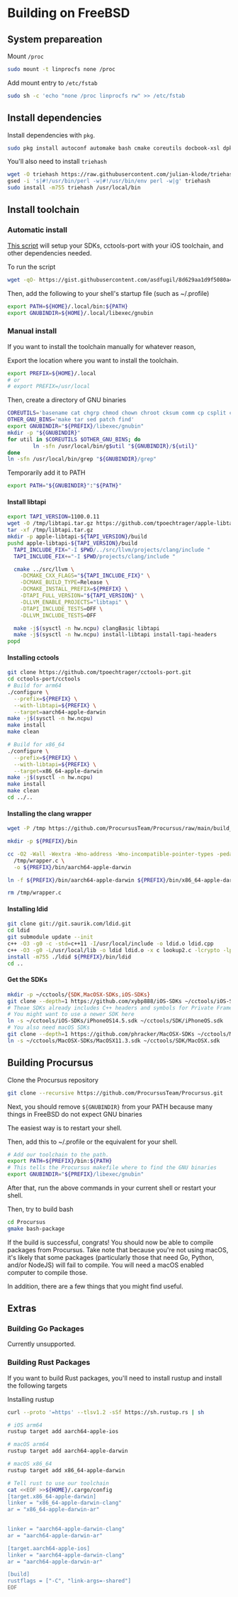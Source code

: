 # Building on FreeBSD

## System prepareation

Mount `/proc`

```sh
sudo mount -t linprocfs none /proc
```

Add mount entry to `/etc/fstab`

```sh
sudo sh -c 'echo "none /proc linprocfs rw" >> /etc/fstab
```

## Install dependencies

Install dependencies with `pkg`.

```sh
sudo pkg install autoconf automake bash cmake coreutils docbook-xsl dpkg fakeroot findutils gettext git gmake gnugrep gnupg gsed gtar libtool libplist ncurses openssl patch perl5 pkgconf po4a python39 wget zstd
```

You'll also need to install `triehash`

```sh
wget -O triehash https://raw.githubusercontent.com/julian-klode/triehash/main/triehash.pl
gsed -i 's|#!/usr/bin/perl -w|#!/usr/bin/env perl -w|g' triehash
sudo install -m755 triehash /usr/local/bin
```

## Install toolchain

### Automatic install

[This script](https://gist.github.com/asdfugil/8d629aa1d9f5080a4c6c868b47600879) will setup your SDKs, cctools-port with your iOS toolchain, and other dependencies needed.

To run the script

```sh
wget -qO- https://gist.githubusercontent.com/asdfugil/8d629aa1d9f5080a4c6c868b47600879/raw/d845a136b5e1d447d8bd5a042199f8a309d684ab/procursus-toolchain-fbsd.sh | bash
```

Then, add the following to your shell's startup file (such as ~/.profile)

```sh
export PATH=${HOME}/.local/bin:${PATH}
export GNUBINDIR=${HOME}/.local/libexec/gnubin
```

### Manual install

If you want to install the toolchain manually for whatever reason,

Export the location where you want to install the toolchain.

```bash
export PREFIX=${HOME}/.local
# or
# export PREFIX=/usr/local
```

Then, create a directory of GNU binaries

```bash
COREUTILS='basename cat chgrp chmod chown chroot cksum comm cp csplit cut date dd df dir dircolors dirname du echo env expand expr factor false fmt fold groups head hostid hostname id install join kill link ln logname ls md5sum mkdir mkfifo mknod mv nice nl nohup od paste pathchk pinky pr printenv printf ptx pwd readlink rm rmdir seq sha1sum shred sleep sort split stat stty su sum sync tac tail tee test touch tr true tsort tty uname unexpand uniq unlink uptime users vdir wc who whoami yes'
OTHER_GNU_BINS='make tar sed patch find'
export GNUBINDIR="${PREFIX}/libexec/gnubin"
mkdir -p "${GNUBINDIR}"
for util in $COREUTILS $OTHER_GNU_BINS; do
        ln -sfn /usr/local/bin/g$util "${GNUBINDIR}/${util}" 
done
ln -sfn /usr/local/bin/grep "${GNUBINDIR}/grep"
```

Temporarily add it to PATH

```bash
export PATH="${GNUBINDIR}":"${PATH}"
```

#### Install libtapi

```bash
export TAPI_VERSION=1100.0.11
wget -O /tmp/libtapi.tar.gz https://github.com/tpoechtrager/apple-libtapi/archive/refs/heads/${TAPI_VERSION}.tar.gz
tar -xf /tmp/libtapi.tar.gz
mkdir -p apple-libtapi-${TAPI_VERSION}/build
pushd apple-libtapi-${TAPI_VERSION}/build
  TAPI_INCLUDE_FIX="-I $PWD/../src/llvm/projects/clang/include "
  TAPI_INCLUDE_FIX+="-I $PWD/projects/clang/include "

  cmake ../src/llvm \
    -DCMAKE_CXX_FLAGS="${TAPI_INCLUDE_FIX}" \
    -DCMAKE_BUILD_TYPE=Release \
    -DCMAKE_INSTALL_PREFIX=${PREFIX} \
    -DTAPI_FULL_VERSION="${TAPI_VERSION}" \
    -DLLVM_ENABLE_PROJECTS="libtapi" \
    -DTAPI_INCLUDE_TESTS=OFF \
    -DLLVM_INCLUDE_TESTS=OFF

  make -j$(sysctl -n hw.ncpu) clangBasic libtapi
  make -j$(sysctl -n hw.ncpu) install-libtapi install-tapi-headers
popd
```

#### Installing cctools

```bash
git clone https://github.com/tpoechtrager/cctools-port.git
cd cctools-port/cctools
# Build for arm64
./configure \
  --prefix=${PREFIX} \
  --with-libtapi=${PREFIX} \
  --target=aarch64-apple-darwin
make -j$(sysctl -n hw.ncpu)
make install
make clean

# Build for x86_64
./configure \
  --prefix=${PREFIX} \
  --with-libtapi=${PREFIX} \
  --target=x86_64-apple-darwin
make -j$(sysctl -n hw.ncpu)
make install
make clean
cd ../..
```

#### Installing the clang wrapper

```bash
wget -P /tmp https://github.com/ProcursusTeam/Procursus/raw/main/build_tools/wrapper.c

mkdir -p ${PREFIX}/bin

cc -O2 -Wall -Wextra -Wno-address -Wno-incompatible-pointer-types -pedantic \
  /tmp/wrapper.c \
  -o ${PREFIX}/bin/aarch64-apple-darwin

ln -f ${PREFIX}/bin/aarch64-apple-darwin ${PREFIX}/bin/x86_64-apple-darwin

rm /tmp/wrapper.c
```

#### Installing ldid

```bash
git clone git://git.saurik.com/ldid.git
cd ldid
git submodule update --init
c++ -O3 -g0 -c -std=c++11 -I/usr/local/include -o ldid.o ldid.cpp
c++ -O3 -g0 -L/usr/local/lib -o ldid ldid.o -x c lookup2.c -lcrypto -lplist-2.0
install -m755 ./ldid ${PREFIX}/bin/ldid
cd ..
```

#### Get the SDKs

```bash
mkdir -p ~/cctools/{SDK,MacOSX-SDKs,iOS-SDKs}
git clone --depth=1 https://github.com/xybp888/iOS-SDKs ~/cctools/iOS-SDKs
# Theae SDKs already includes C++ headers and symbols for Private Frameworks, so you can use them as-is.
# You might want to use a newer SDK here
ln -s ~/cctools/iOS-SDKs/iPhoneOS14.5.sdk ~/cctools/SDK/iPhoneOS.sdk
# You also need macOS SDKs
git clone --depth=1 https://github.com/phracker/MacOSX-SDKs ~/cctools/MacOSX-SDKs
ln -s ~/cctools/MacOSX-SDKs/MacOSX11.3.sdk ~/cctools/SDK/MacOSX.sdk 
```

## Building Procursus

Clone the Procursus repository

```sh
git clone --recursive https://github.com/ProcursusTeam/Procursus.git
```

Next, you should remove `${GNUBINDIR}` from your PATH because many things in FreeBSD do not expect GNU binaries

The easiest way is to restart your shell.

Then, add this to ~/.profile or the equivalent for your shell.

```bash
# Add our toolchain to the path.
export PATH=${PREFIX}/bin:${PATH}
# This tells the Procursus makefile where to find the GNU binaries
export GNUBINDIR="${PREFIX}/libexec/gnubin"
```

After that, run the above commands in your current shell or restart your shell.

Then, try to build bash

```bash
cd Procursus
gmake bash-package
```

If the build is successful, congrats! You should now be able to compile packages from Procursus. Take note that because you're not using macOS, it's likely that some packages (particularly those that need Go, Python, and/or NodeJS) will fail to compile. You will need a macOS enabled computer to compile those.

In addition, there are a few things that you might find useful.

## Extras

### Building Go Packages

Currently unsupported.

### Building Rust Packages

If you want to build Rust packages, you'll need to install rustup and install the following targets

Installing rustup

```bash
curl --proto '=https' --tlsv1.2 -sSf https://sh.rustup.rs | sh

# iOS arm64
rustup target add aarch64-apple-ios

# macOS arm64
rustup target add aarch64-apple-darwin

# macOS x86_64
rustup target add x86_64-apple-darwin

# Tell rust to use our toolchain
cat <<EOF >>${HOME}/.cargo/config
[target.x86_64-apple-darwin]
linker = "x86_64-apple-darwin-clang"
ar = "x86_64-apple-darwin-ar"

                                                                                        [target.aarch64-apple-darwin]
linker = "aarch64-apple-darwin-clang"
ar = "aarch64-apple-darwin-ar"

[target.aarch64-apple-ios]
linker = "aarch64-apple-darwin-clang"
ar = "aarch64-apple-darwin-ar"

[build]
rustflags = ["-C", "link-args=-shared"]
EOF
```
